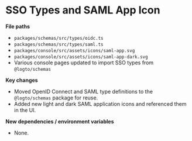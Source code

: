 # SSO Types and SAML App Icon

**File paths**
- `packages/schemas/src/types/oidc.ts`
- `packages/schemas/src/types/saml.ts`
- `packages/console/src/assets/icons/saml-app.svg`
- `packages/console/src/assets/icons/saml-app-dark.svg`
- Various console pages updated to import SSO types from `@logto/schemas`

**Key changes**
- Moved OpenID Connect and SAML type definitions to the `@logto/schemas` package for reuse.
- Added new light and dark SAML application icons and referenced them in the UI.

**New dependencies / environment variables**
- None.

